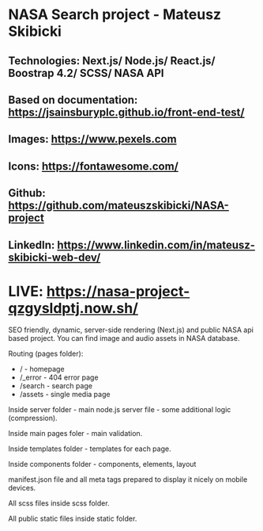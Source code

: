 # NASA Search project - Mateusz Skibicki
## Technologies: Next.js/ Node.js/ React.js/ Boostrap 4.2/ SCSS/ NASA API
## Based on documentation: https://jsainsburyplc.github.io/front-end-test/
## Images: https://www.pexels.com
## Icons: https://fontawesome.com/
## Github: https://github.com/mateuszskibicki/NASA-project
## LinkedIn: https://www.linkedin.com/in/mateusz-skibicki-web-dev/

# LIVE: https://nasa-project-qzgysldptj.now.sh/

SEO friendly, dynamic, server-side rendering (Next.js) and public NASA api based project. You can find image and audio assets in NASA database.

Routing (pages folder):
- / - homepage
- /_error - 404 error page
- /search - search page
- /assets - single media page

Inside server folder - main node.js server file - some additional logic (compression).

Inside main pages foler - main validation.

Inside templates folder - templates for each page.

Inside components folder - components, elements, layout

manifest.json file and all meta tags prepared to display it nicely on mobile devices.

All scss files inside scss folder.

All public static files inside static folder.